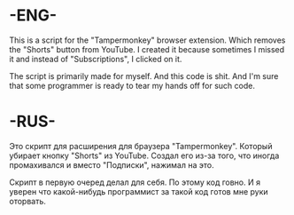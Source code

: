 # -ENG-

This is a script for the "Tampermonkey" browser extension. Which removes the "Shorts" button from YouTube.
I created it because sometimes I missed it and instead of "Subscriptions", I clicked on it.

The script is primarily made for myself. And this code is shit. And I'm sure that some programmer is ready to tear my hands off for such code.


# -RUS-

Это скрипт для расширения для браузера "Tampermonkey". Который убирает кнопку "Shorts" из YouTube.
Создал его из-за того, что иногда промахивался и вместо "Подписки", нажимал на это.

Скрипт в первую очеред делал для себя. По этому код говно. И я уверен что какой-нибудь программист за такой код готов мне руки оторвать.
